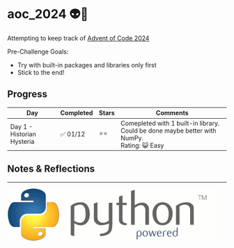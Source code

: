 # aoc_2024 👽🐍
 
Attempting to keep track of [Advent of Code 2024](https://adventofcode.com/)


Pre-Challenge Goals: 
- Try with built-in packages and libraries only first
- Stick to the end! 

## Progress 

| Day | Completed | Stars | Comments | 
|-----|-----------|-------|----------|
|Day 1 - Historian Hysteria | ✅ 01/12 | ⭐⭐ |Comepleted with 1 built-in library. Could be done maybe better with NumPy.<br>Rating: 😺 Easy|

## Notes & Reflections 

----

![](spinny_py_powered.gif)